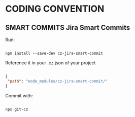 # CODING CONVENTION

## SMART COMMITS Jira Smart Commits

Run:

```shell

npm install --save-dev cz-jira-smart-commit

```

Reference it in your .cz.json of your project

 ```json

{
  "path": "node_modules/cz-jira-smart-commit/"
}

```

Commit with:

```shell

npx git-cz

```

